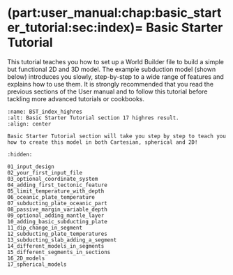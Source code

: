 (part:user_manual:chap:basic_starter_tutorial:sec:index)=
Basic Starter Tutorial
========================

This tutorial teaches you how to set up a World Builder file to build a simple but functional 2D and 3D model. The example subduction model (shown below) introduces you slowly, step-by-step to a wide range of features and explains how to use them. It is strongly recommended that you read the previous sections of the User manual and to follow this tutorial before tackling more advanced tutorials or cookbooks.


```{figure} ../../../../doc/sphinx/_static/images/user_manual/basic_starter_tutorial/BST_17.png
:name: BST_index_highres
:alt: Basic Starter Tutorial section 17 highres result. 
:align: center

Basic Starter Tutorial section will take you step by step to teach you how to create this model in both Cartesian, spherical and 2D!  
```
```{toctree}
:hidden:

01_input_design
02_your_first_input_file
03_optional_coordinate_system
04_adding_first_tectonic_feature
05_limit_temperature_with_depth
06_oceanic_plate_temperature
07_subducting_plate_oceanic_part
08_passive_margin_variable_depth
09_optional_adding_mantle_layer
10_adding_basic_subducting_plate
11_dip_change_in_segment
12_subducting_plate_temperatures
13_subducting_slab_adding_a_segment
14_different_models_in_segments
15_different_segments_in_sections
16_2D_models
17_spherical_models
```

